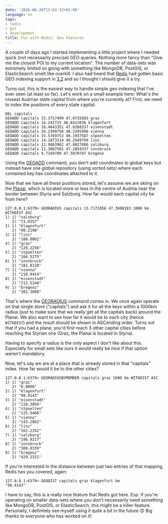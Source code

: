 ```yaml
---
date: '2016-06-26T12:02:12+02:00'
language: en
tags:
- redis
- gis
- development
title: Fun with Redis' Geo Features
---
```


A couple of days ago I started implementing a little project where I needed
quick (not necessarily precise) GEO queries. Nothing more fancy than "Give me
the closest POI to my current location". The number of data-sets was extremely
limited so going with something like MongoDB, PostGIS, or ElasticSearch smelt
like overkill. I also had heard that [Redis][] had gotten basic GEO indexing
support in [3.2][320] and so I thought I should give it a try.

Turns out, this is the easiest way to handle simple geo indexing that I've ever
seen (at least so far). Let's work on a small example here: What's the closest
Austrian state capital from where you're currently at? First, we need to index
the positions of every state capital:

```
DEL capitals
GEOADD capitals 15.3717499 47.0735683 graz
GEOADD capitals 14.242715 46.6413036 klagenfurt
GEOADD capitals 16.4643351 47.8388337 eisenstadt
GEOADD capitals 16.2399758 48.2205998 vienna
GEOADD capitals 15.5769753 48.1937587 stpoelten
GEOADD capitals 14.1873214 48.2949799 linz
GEOADD capitals 12.9863902 47.8027886 salzburg
GEOADD capitals 11.3087501 47.2854337 innsbruck
GEOADD capitals 9.7169709 47.5070747 bregenz
```

Using the [GEOADD][] command, you don't add coordinates to global keys but
instead have one global repository (using sorted sets) where each contained key
has coordinates attached to it.

Now that we have all these positions stored, let's assume we are skiing on the
[Planai][], which is located more or less in the centre of Austria near the
border between Styria and Salzburg. How far would each capital city be from
here?

```
127.0.0.1:6379> GEORADIUS capitals 13.7172856 47.3690183 1000 km WITHDIST ASC
1) 1) "salzburg"
   2) "73.0357"
2) 1) "klagenfurt"
   2) "90.2198"
3) 1) "linz"
   2) "108.8062"
4) 1) "graz"
   2) "129.2256"
5) 1) "stpoelten"
   2) "166.5275"
6) 1) "innsbruck"
   2) "181.8110"
7) 1) "vienna"
   2) "210.9414"
8) 1) "eisenstadt"
   2) "212.5248"
9) 1) "bregenz"
   2) "301.3099"
```

That's where the [GEORADIUS][] command comes in. We once again operate on that
single store ("capitals") and ask it for all the keys within a 1000km radius
(just to make sure that we really get all the capitals back) around the
Planai. We also want to see how far it would be to each city (hence `WITHDIST`)
and the result should be shown in ASCending order. Turns out that if you had a
plane, you'd first reach 3 other capital cities before reaching the Styrian one
(Graz, the Planai is located in Styria).

Having to specify a radius is the only aspect I don't like about
this. Especially for small sets like ours it would really be nice if that option
weren't mandatory.

Now, let's say we are at a place that is already stored in that "capitals"
index. How far would it be to the other cities?

```
127.0.0.1:6379> GEORADIUSBYMEMBER capitals graz 1000 km WITHDIST ASC
1) 1) "graz"
   2) "0.0000"
2) 1) "klagenfurt"
   2) "98.4143"
3) 1) "eisenstadt"
   2) "118.3056"
4) 1) "stpoelten"
   2) "125.5406"
5) 1) "vienna"
   2) "143.2082"
6) 1) "linz"
   2) "162.2352"
7) 1) "salzburg"
   2) "196.9217"
8) 1) "innsbruck"
   2) "308.0339"
9) 1) "bregenz"
   2) "429.2321"
```

If you're interested in the distance between just two entries of that mapping,
Redis has you covered, again:

```
127.0.0.1:6379> GEODIST capitals graz klagenfurt km
"98.4143"
```

I have to say, this is a really nice feature that Redis got here. Esp. if you're
operating on smaller data-sets where you don't necessarily need something like
MongoDB, PostGIS, or ElasticSearch, this might be a killer-feature. Personally,
I definitely see myself using it quite a bit in the future 😊 Big thanks to
everyone who has worked on it!

[planai]: https://en.wikipedia.org/wiki/Planai
[redis]: https://redis.io
[320]: http://antirez.com/news/104
[geoadd]: http://redis.io/commands/geoadd
[georadius]: http://redis.io/commands/georadius
